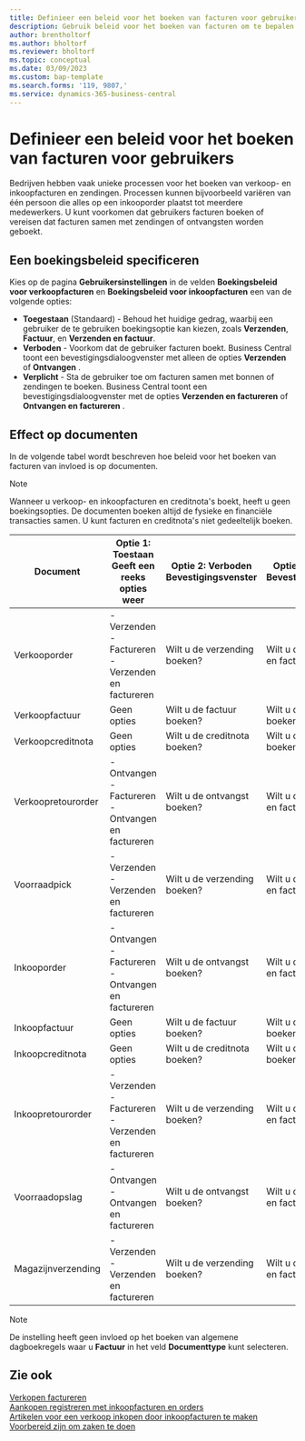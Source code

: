 ```yaml
---
title: Definieer een beleid voor het boeken van facturen voor gebruikers
description: Gebruik beleid voor het boeken van facturen om te bepalen of een gebruiker verkoop- en inkoopfacturen kan boeken.
author: brentholtorf
ms.author: bholtorf
ms.reviewer: bholtorf
ms.topic: conceptual
ms.date: 03/09/2023
ms.custom: bap-template
ms.search.forms: '119, 9807,'
ms.service: dynamics-365-business-central
---
```


# <a name="define-an-invoice-posting-policy-for-users"></a>Definieer een beleid voor het boeken van facturen voor gebruikers

Bedrijven hebben vaak unieke processen voor het boeken van verkoop- en inkoopfacturen en zendingen. Processen kunnen bijvoorbeeld variëren van één persoon die alles op een inkooporder plaatst tot meerdere medewerkers. U kunt voorkomen dat gebruikers facturen boeken of vereisen dat facturen samen met zendingen of ontvangsten worden geboekt.

## <a name="to-specify-a-posting-policy"></a>Een boekingsbeleid specificeren

Kies op de pagina **Gebruikersinstellingen** in de velden **Boekingsbeleid voor verkoopfacturen** en **Boekingsbeleid voor inkoopfacturen** een van de volgende opties:

* **Toegestaan** (Standaard) - Behoud het huidige gedrag, waarbij een gebruiker de te gebruiken boekingsoptie kan kiezen, zoals **Verzenden**, **Factuur**, en **Verzenden en factuur**. 
* **Verboden** - Voorkom dat de gebruiker facturen boekt. Business Central toont een bevestigingsdialoogvenster met alleen de opties **Verzenden** of **Ontvangen** .
* **Verplicht** - Sta de gebruiker toe om facturen samen met bonnen of zendingen te boeken. Business Central toont een bevestigingsdialoogvenster met de opties **Verzenden en factureren** of **Ontvangen en factureren** .

## <a name="effect-on-documents"></a>Effect op documenten

In de volgende tabel wordt beschreven hoe beleid voor het boeken van facturen van invloed is op documenten.

> [!NOTE]
> Wanneer u verkoop- en inkoopfacturen en creditnota's boekt, heeft u geen boekingsopties. De documenten boeken altijd de fysieke en financiële transacties samen. U kunt facturen en creditnota's niet gedeeltelijk boeken.

|Document | Optie 1: Toestaan <br>Geeft een reeks opties weer| Optie 2: Verboden <br>Bevestigingsvenster | Optie 3: Verplicht <br>Bevestigingsvenster|
|--|--|--|--|
|Verkooporder |- Verzenden <br>- Factureren <br>- Verzenden en factureren |Wilt u de verzending boeken? |Wilt u de verzending en factuur boeken?|
|Verkoopfactuur|Geen opties|Wilt u de factuur boeken?|Wilt u de factuur boeken?|
|Verkoopcreditnota|Geen opties|Wilt u de creditnota boeken?|Wilt u de creditnota boeken?|
|Verkoopretourorder |- Ontvangen <br>- Factureren <br>- Ontvangen en factureren |Wilt u de ontvangst boeken? |Wilt u de ontvangst en factuur boeken?|
|Voorraadpick |- Verzenden <br>- Verzenden en factureren |Wilt u de verzending boeken? |Wilt u de verzending en factuur boeken?|
|Inkooporder |- Ontvangen <br>- Factureren <br>- Ontvangen en factureren |Wilt u de ontvangst boeken? |Wilt u de ontvangst en factuur boeken?|
|Inkoopfactuur|Geen opties|Wilt u de factuur boeken?|Wilt u de factuur boeken?|
|Inkoopcreditnota|Geen opties|Wilt u de creditnota boeken?|Wilt u de creditnota boeken?|
|Inkoopretourorder |- Verzenden <br>- Factureren <br>- Verzenden en factureren |Wilt u de verzending boeken? |Wilt u de verzending en factuur boeken?|
|Voorraadopslag |- Ontvangen <br>- Ontvangen en factureren |Wilt u de ontvangst boeken? |Wilt u de ontvangst en factuur boeken?|
|Magazijnverzending |- Verzenden <br>- Verzenden en factureren | Wilt u de verzending boeken? |Wilt u de verzending en factuur boeken?|

   > [!Note]
   > De instelling heeft geen invloed op het boeken van algemene dagboekregels waar u **Factuur** in het veld **Documenttype** kunt selecteren.

## <a name="see-also"></a>Zie ook

[Verkopen factureren](sales-how-invoice-sales.md)  
[Aankopen registreren met inkoopfacturen en orders](purchasing-how-record-purchases.md)  
[Artikelen voor een verkoop inkopen door inkoopfacturen te maken](purchasing-how-purchase-products-sale.md)
[Voorbereid zijn om zaken te doen](ui-get-ready-business.md)  
